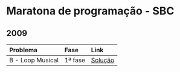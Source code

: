 # Maratona de programação - SBC

## 2009
| Problema          | Fase                                 | Link                                             |
| :---------------- | :----------------------------------- | :----------------------------------------------- |
| B - Loop Musical  | 1ª fase                              | [Solução](primeira-fase/b-despertador.md)   |  
